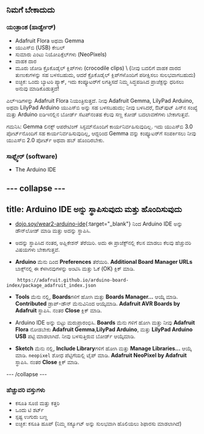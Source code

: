 ## ನಿಮಗೆ ಬೇಕಾದುದು

### ಯಂತ್ರಾಂಶ (ಹಾರ್ಡ್ವೇರ್)

+ Adafruit Flora ಅಥವಾ Gemma
+ ಯು‌ಎಸ್‌ಬಿ (USB) ಕೇಬಲ್
+ ಸುಮಾರು ಎಂಟು ನಿಯೋಪಿಕ್ಸೆಲ್‌ಗಳು (NeoPixels)
+ ವಾಹಕ ದಾರ
+ ಮೂರು ಜೋಡಿ ಕ್ರೊಕೊಡೈಲ್ ಕ್ಲಿಪ್‌ಗಳು (crocodile clips) \ (ನೀವು ಬದಲಿಗೆ ವಾಹಕ ದಾರದ ತುಣುಕುಗಳನ್ನು ಸಹ ಬಳಸಬಹುದು, ಆದರೆ ಕ್ರೊಕೊಡೈಲ್ ಕ್ಲಿಪ್‌ಗಳೊಂದಿಗೆ ಪರೀಕ್ಷಿಸಲು ಸುಲಭವಾಗಬಹುದು\)
+ ಐಚ್ಛಿಕ: ಒಂದು ಬ್ಯಾಟರಿ ಪ್ಯಾಕ್, ಇದು ಕಂಪ್ಯೂಟರ್‌ಗೆ ಲಗತ್ತಿಸದೆ ನಿಮ್ಮ ಸಿದ್ಧಪಡಿಸಿದ ಪ್ರಾಜೆಕ್ಟನ್ನು ಧರಿಸಲು ಅನುವು ಮಾಡಿಕೊಡುತ್ತದೆ!

ಎಲ್ಇಡಿಗಳನ್ನು Adafruit Flora ನಿಯಂತ್ರಿಸುತ್ತದೆ. ನೀವು Adafruit Gemma, LilyPad Arduino, ಅಥವಾ LilyPad Arduino ಯು‌ಎಸ್‌ಬಿ ಅನ್ನು ಸಹ ಬಳಸಬಹುದು; ನೀವು ಬಳಸಿದರೆ, ಔಟ್‌ಪುಟ್ ಪಿನ್‌ನ ಸಂಖ್ಯೆ ಮತ್ತು Arduino ಐಡಿಇನಲ್ಲಿನ ಬೋರ್ಡ್ ಸೆಟಪ್‌ನಂತಹ ಕೆಲವು ಸಣ್ಣ ಕೋಡ್ ಬದಲಾವಣೆಗಳು ಬೇಕಾಗುತ್ತವೆ.

ಗಮನಿಸಿ: Gemma ಲಿನಕ್ಸ್ ಆಪರೇಟಿಂಗ್ ಸಿಸ್ಟಮ್‌ನೊಂದಿಗೆ ಕಾರ್ಯನಿರ್ವಹಿಸುವುದಿಲ್ಲ. ಇದು ಯುಎಸ್‌ಬಿ 3.0 ಪೋರ್ಟ್‌ನೊಂದಿಗೆ ಸಹ ಕಾರ್ಯನಿರ್ವಹಿಸುವುದಿಲ್ಲ, ಆದ್ದರಿಂದ Gemma ವನ್ನು ಕಂಪ್ಯೂಟರ್‌ಗೆ ಸಂಪರ್ಕಿಸಲು ನೀವು ಯುಎಸ್‌ಬಿ 2.0 ಪೋರ್ಟ್ ಅಥವಾ ಹಬ್ ಹೊಂದಿರಬೇಕು.

### ಸಾಫ್ಟ್ವೇರ್ (software)

+ The Arduino IDE

--- collapse ---
---
title: Arduino IDE ಅನ್ನು ಸ್ಥಾಪಿಸುವುದು ಮತ್ತು ಹೊಂದಿಸುವುದು
---

+ [dojo.soy/wear2-arduino-ide](http://dojo.soy/wear2-arduino-ide){:target="_blank"} ನಿಂದ Arduino IDE ಅನ್ನು ಡೌನ್‌ಲೋಡ್ ಮಾಡಿ ಮತ್ತು ಅದನ್ನು ಸ್ಥಾಪಿಸಿ.

+ ಅದನ್ನು ಸ್ಥಾಪಿಸಿದ ನಂತರ, ಅಪ್ಲಿಕೇಶನ್ ತೆರೆಯಿರಿ. ಅದು ಈ ಪ್ರಾಜೆಕ್ಟ್‌ನಲ್ಲಿ ಕೆಲಸ ಮಾಡಲು ಕೆಲವು ಹೆಚ್ಚುವರಿ ವಿಷಯಗಳು ಬೇಕಾಗುತ್ತವೆ.

+ **Arduino** ಮೆನು ದಿಂದ **Preferences** ತೆರೆಯಿರಿ. **Additional Board Manager URLs** ಬಾಕ್ಸ್‌ನಲ್ಲಿ ಈ ಕೆಳಗಿನವುಗಳನ್ನು ಅಂಟಿಸಿ ಮತ್ತು ಓಕೆ (OK) ಕ್ಲಿಕ್ ಮಾಡಿ.

```
    https://adafruit.github.io/arduino-board-index/package_adafruit_index.json
```

+ **Tools** ಮೆನು ನಲ್ಲಿ, **Boards**‌ಗಳಿಗೆ ಹೋಗಿ ಮತ್ತು **Boards Manager...** ಆಯ್ಕೆ ಮಾಡಿ. **Contributed** ಡ್ರಾಪ್-ಡೌನ್ ಮೆನುವಿನಿಂದ ಆಯ್ಕೆಮಾಡಿ. **Adafruit AVR Boards by Adafruit** ಸ್ಥಾಪಿಸಿ. ನಂತರ **Close** ಕ್ಲಿಕ್ ಮಾಡಿ.

+ Arduino IDE ಅನ್ನು ಬಿಟ್ಟು ಮರುಪ್ರಾರಂಭಿಸಿ. **Boards** ಮೆನು ‌ಗಳಿಗೆ ಹೋಗಿ ಮತ್ತು ನೀವು **Adafruit Flora** ನೋಡಬೇಕು **Adafruit Gemma**,**LilyPad Arduino**, ಮತ್ತು **LilyPad Arduino USB** ಪಟ್ಟಿ ಮಾಡಲಾಗಿದೆ. ನೀವು ಬಳಸುತ್ತಿರುವ ಬೋರ್ಡ್ ಆಯ್ಕೆಮಾಡಿ.

+ **Sketch** ಮೆನು ನಲ್ಲಿ, **Include Library**‌ಗಳಿಗೆ ಹೋಗಿ ಮತ್ತು **Manage Libraries...** ಆಯ್ಕೆ ಮಾಡಿ. `neopixel` ಶೋಧ ಪೆಟ್ಟಿಗೆಯಲ್ಲಿ ಟೈಪ್ ಮಾಡಿ. **Adafruit NeoPixel by Adafruit** ಸ್ಥಾಪಿಸಿ. ನಂತರ **Close** ಕ್ಲಿಕ್ ಮಾಡಿ.

--- /collapse ---

### ಹೆಚ್ಚುವರಿ ವಸ್ತುಗಳು

+ ಕಸೂತಿ ಸೂಜಿ ಮತ್ತು ಕತ್ತರಿ
+ ಒಂದು ಟಿ ಶರ್ಟ್
+ ಸ್ಪಷ್ಟ ಉಗುರು ಬಣ್ಣ
+ ಐಚ್ಛಿಕ: ಕಸೂತಿ ಹೂಪ್ (ನಿಮ್ಮ ಸರ್ಕ್ಯೂಟ್ ಅನ್ನು ಸುಲಭವಾಗಿ ಹೊಲಿಯಲು ಶಿಫಾರಸು ಮಾಡಲಾಗಿದೆ)


